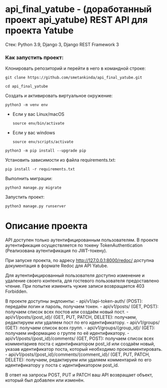 # api_final_yatube - (доработанный проект api_yatube) REST API для проекта Yatube

Стек: Python 3.9, Django 3, Django REST Framework 3

### Как запустить проект:

Клонировать репозиторий и перейти в него в командной строке:

```
git clone https://github.com/smetankinda/api_final_yatube.git
```

```
cd api_final_yatube
```

Cоздать и активировать виртуальное окружение:

```
python3 -m venv env
```

* Если у вас Linux/macOS

    ```
    source env/bin/activate
    ```

* Если у вас windows

    ```
    source env/scripts/activate
    ```

```
python3 -m pip install --upgrade pip
```

Установить зависимости из файла requirements.txt:

```
pip install -r requirements.txt
```

Выполнить миграции:

```
python3 manage.py migrate
```

Запустить проект:

```
python3 manage.py runserver
```

# Описание проекта

API доступен только аутентифицированным пользователям. В проекте аутентификация осуществляется по токену TokenAuthentication (Реализована аутентификация по JWT-токену).

При запуске проекта, по адресу http://127.0.0.1:8000/redoc/ доступна документация в формате Redoc для API Yatube.

Для аутентифицированный пользователя доступно изменение и удаление своего контента, для гостевого пользователя предоставлено чтение. При попытке изменить чужие записи возвращается 403 Forbidden.

В проекте доступны эндпоинты:
	- api/v1/api-token-auth/ (POST): передаём логин и пароль, получаем токен.
	- api/v1/posts/ (GET, POST): получаем список всех постов или создаём новый пост.
	- api/v1/posts/{post_id}/ (GET, PUT, PATCH, DELETE): получаем, редактируем или удаляем пост по его идентификатору.
	- api/v1/groups/ (GET): получаем список всех групп.
	- api/v1/groups/{group_id}/ (GET): получаем информацию о группе по её идентификатору.
	- api/v1/posts/{post_id}/comments/ (GET, POST): получаем список всех комментариев поста с идентификатором post_id или создаём новый, указав идентификатор поста, который необходимо прокомментировать.
	- api/v1/posts/{post_id}/comments/{comment_id}/ (GET, PUT, PATCH, DELETE): получаем, редактируем или удаляем комментарий по его идентификатору у поста с идентификатором post_id.

В ответ на запросы POST, PUT и PATCH ваш API возвращает объект, который был добавлен или изменён.
